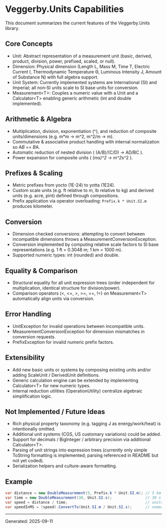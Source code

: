 # Veggerby.Units Capabilities

This document summarizes the current features of the Veggerby.Units library.

## Core Concepts

* Unit: Abstract representation of a measurement unit (basic, derived, product, division, power, prefixed, scaled, or null).
* Dimension: Physical dimension (Length L, Mass M, Time T, Electric Current I, Thermodynamic Temperature Θ, Luminous Intensity J, Amount of Substance N) with full algebra support.
* Unit System: Currently implemented systems are International (SI) and Imperial; all non‑SI units scale to SI base units for conversion.
* Measurement&lt;T&gt;: Couples a numeric value with a Unit and a Calculator&lt;T&gt; enabling generic arithmetic (int and double implemented).

## Arithmetic & Algebra

* Multiplication, division, exponentiation (^), and reduction of composite units/dimensions (e.g. m*m -> m^2, m^2/m -> m).
* Commutative & associative product handling with internal normalization so A*B == B*A.
* Automatic reduction of nested division ( (A/B)/(C/D) -> AD/BC ).
* Power expansion for composite units ( (m*s)^2 -> m^2*s^2 ).

## Prefixes & Scaling

* Metric prefixes from yocto (1E-24) to yotta (1E24).
* Custom scale units (e.g. ft relative to m, lb relative to kg) and derived units (e.g. acre, pint) defined through compositions.
* Prefix application via operator overloading: `Prefix.k * Unit.SI.m` produces kilometer.

## Conversion

* Dimension checked conversions: attempting to convert between incompatible dimensions throws a MeasurementConversionException.
* Conversion implemented by computing relative scale factors to SI base representations (e.g. 1 ft = 0.3048 m; 1 km = 1000 m).
* Supported numeric types: int (rounded) and double.

## Equality & Comparison

* Structural equality for all unit expression trees (order independent for multiplication, identical structure for division/power).
* Comparison operators (&lt;, &lt;=, &gt;, &gt;=, ==, !=) on Measurement&lt;T&gt; automatically align units via conversion.

## Error Handling

* UnitException for invalid operations between incompatible units.
* MeasurementConversionException for dimension mismatches in conversion requests.
* PrefixException for invalid numeric prefix factors.

## Extensibility

* Add new basic units or systems by composing existing units and/or adding ScaleUnit / DerivedUnit definitions.
* Generic calculation engine can be extended by implementing Calculator&lt;T&gt; for new numeric types.
* Internal reduction utilities (OperationUtility) centralize algebraic simplification logic.

## Not Implemented / Future Ideas

* Rich physical property taxonomy (e.g. tagging J as energy/work/heat) is intentionally omitted.
* Additional unit systems (CGS, US customary variations) could be added.
* Support for decimals / BigInteger / arbitrary precision via additional Calculator&lt;T&gt;.
* Parsing of unit strings into expression trees (currently only simple ToString formatting is implemented; parsing referenced in README but not yet coded).
* Serialization helpers and culture-aware formatting.

## Example

```csharp
var distance = new DoubleMeasurement(5, Prefix.k * Unit.SI.m); // 5 km
var time = new DoubleMeasurement(30, Unit.SI.s);               // 30 s
var speed = distance / time;                                   // units: km/s
var speedInMS = (speed).ConvertTo(Unit.SI.m / Unit.SI.s);      // numeric value ~ 5000 m/s
```

---
Generated: 2025-09-11
